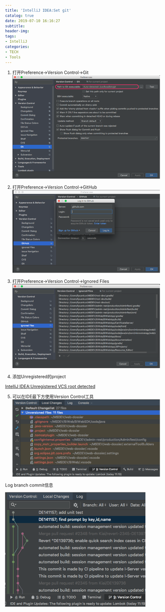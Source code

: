 ```yaml
---
title: 'IntelliJ IDEA:Set git'
catalog: true
date: 2019-07-10 16:16:27
subtitle:
header-img:
tags:
- IntelliJ
categories:
- TECH
- Tools
---
```


1. 打开Preference->Version Control->Git
![Git](https://github.com/CatherineLiyuankun/PictureBed/raw/master/blog/post/IntelliJ-IDEA-Set-git/git.png)

2. 打开Preference->Version Control->GitHub
![GitHub](https://github.com/CatherineLiyuankun/PictureBed/raw/master/blog/post/IntelliJ-IDEA-Set-git/github.png)

3. 打开Preference->Version Control->Ignored Files
![Ignored Files](https://github.com/CatherineLiyuankun/PictureBed/raw/master/blog/post/IntelliJ-IDEA-Set-git/Ignored%20Files.png)

4. 添加Unregistered的project
<!-- [IntelliJ IDEA:Unregistered VCS root detected](../../../../2019/07/10/IntelliJ-IDEA-Unregistered-VCS-root-detected/) -->
[IntelliJ IDEA:Unregistered VCS root detected](../IntelliJ-IDEA-Unregistered-VCS-root-detected.html)

5. 可以在IDE最下方使用Version Control工具
![Version Control](https://github.com/CatherineLiyuankun/PictureBed/raw/master/blog/post/IntelliJ-IDEA-Set-git/Version%20Control.png)

Log branch commit信息

![Log](https://github.com/CatherineLiyuankun/PictureBed/raw/master/blog/post/IntelliJ-IDEA-Set-git/log.png)